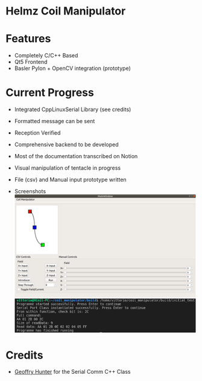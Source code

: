# Helmz Coil Manipulator

# Features
* Completely C/C++ Based
* Qt5 Frontend
* Basler Pylon + OpenCV integration (prototype)

# Current Progress
* Integrated CppLinuxSerial Library (see credits)
* Formatted message can be sent
* Reception Verified
* Comprehensive backend to be developed
* Most of the documentation transcribed on Notion
* Visual manipulation of tentacle in progress
* File (csv) and Manual input prototype written

* Screenshots
![GUI_Alpha3](images/frontend_alpha3.png)
![Serial_Comm](images/FirstSerialSuccess.png)
# Credits
* [Geoffry Hunter](https://github.com/gbmhunter/CppLinuxSerial) for the Serial Comm C++ Class
